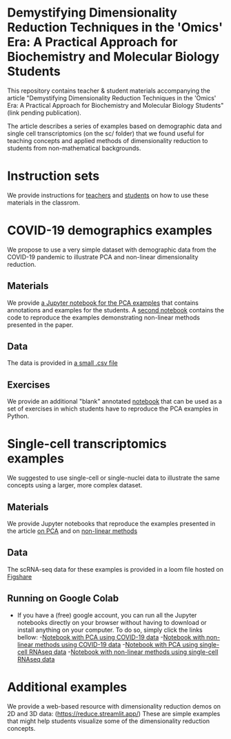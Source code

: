 # Demystifying Dimensionality Reduction Techniques in the 'Omics' Era: A Practical Approach for Biochemistry and Molecular Biology Students

This repository contains teacher & student materials accompanying the article "Demystifying Dimensionality Reduction Techniques in the 'Omics' Era: A Practical Approach for Biochemistry and Molecular Biology Students" (link pending publication).

The article describes a series of examples based on demographic data and single cell transcriptomics (on the sc/ folder) that we found useful for teaching concepts and applied methods of dimensionality reduction to students from non-mathematical backgrounds.

# Instruction sets
We provide instructions for [teachers](/Instructions/Teachers.md) and [students](/Instructions/Students.md) on how to use these materials in the classrom.

# COVID-19 demographics examples
We propose to use a very simple dataset with demographic data from the COVID-19 pandemic to illustrate PCA and non-linear dimensionality reduction.

## Materials
We provide [a Jupyter notebook for the PCA examples](demographicsMaterials/covid_PCA.ipynb) that contains annotations and examples for the students.
A [second notebook](demographicsMaterials/covid_NonLinear.ipynb) contains the code to reproduce the examples demonstrating non-linear methods presented in the paper.

## Data
The data is provided in [a small .csv file](demographicsMaterials/covid_processed.csv)

## Exercises
We provide an additional "blank" annotated [notebook](demographics/covid_PCA_exercises.ipynb) that can be used as a set of exercises in which students have to reproduce the PCA examples in Python.

# Single-cell transcriptomics examples
We suggested to use single-cell or single-nuclei data to illustrate the same concepts using a larger, more complex dataset.

## Materials
We provide Jupyter notebooks that reproduce the examples presented in the article [on PCA](scMaterials/sc_PCA.ipynb) and on [non-linear methods](scMaterials/sc_NonLinear.ipynb)

## Data 
The scRNA-seq data for these examples is provided in a loom file hosted on [Figshare](https://figshare.com/projects/Dimensionality_Reduction_Tutorial/151215)

## Running on Google Colab
- If you have a (free) google account, you can run all the Jupyter notebooks directly on your browser without having to download or install anything on your computer. To do so, simply click the links bellow:
  -[Notebook with PCA using COVID-19 data](https://githubtocolab.com/Leo-GG/DimRed_tutorial/blob/main/demographicsMaterials/covid_PCA.ipynb)
  -[Notebook with non-linear methods using COVID-19 data](https://githubtocolab.com/Leo-GG/DimRed_tutorial/blob/main/demographicsMaterials/covid_NonLinear.ipynb)
  -[Notebook with PCA using single-cell RNAseq data](https://githubtocolab.com/Leo-GG/DimRed_tutorial/blob/main/scMaterials/sc_PCA.ipynb)
  -[Notebook with non-linear methods using single-cell RNAseq data](https://githubtocolab.com/Leo-GG/DimRed_tutorial/blob/main/scMaterials/sc_NonLinear.ipynb)

# Additional examples
We provide a web-based resource with dimensionality reduction demos on 2D and 3D data: (https://reduce.streamlit.app/)
These are simple examples that might help students visualize some of the dimensionality reduction concepts.
